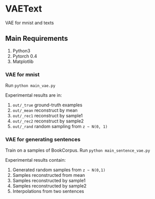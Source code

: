 # VAEText

VAE for mnist and texts

## Main Requirements
1. Python3
2. Pytorch 0.4
3. Matplotlib


### VAE for mnist
Run `python main_vae.py`

Experimental results are in:
1. `out/_true` ground-truth examples
2. `out/_mean` reconstruct by mean
3. `out/_rec1` reconstruct by sample1
4. `out/_rec2` reconstruct by sample2
5. `out/_rand` random sampling from `z ~ N(0, 1)`


### VAE for generating sentences
Train on a samples of BookCorpus. Run `python main_sentence_vae.py`

Experimental results contain:
1. Generated random samples from `z ~ N(0,1)`
2. Samples reconstructed from mean
3. Samples reconstructed by sample1
4. Samples reconstructed by sample2
5. Interpolations from two sentences